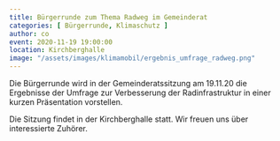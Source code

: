 ```yaml
---
title: Bürgerrunde zum Thema Radweg im Gemeinderat
categories: [ Bürgerrunde, Klimaschutz ]
author: co
event: 2020-11-19 19:00:00
location: Kirchberghalle
image: "/assets/images/klimamobil/ergebnis_umfrage_radweg.png"
---
```

Die Bürgerrunde wird in der Gemeinderatssitzung am 19.11.20 die Ergebnisse der Umfrage zur Verbesserung der Radinfrastruktur in einer kurzen Präsentation vorstellen. 

Die Sitzung findet in der Kirchberghalle statt. Wir freuen uns über interessierte Zuhörer.